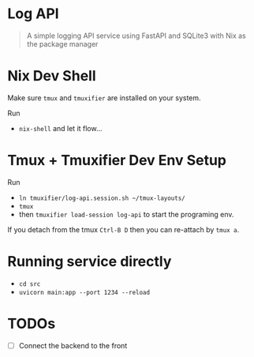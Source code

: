 # Log API

> A simple logging API service using FastAPI and SQLite3 with Nix as the package manager

# Nix Dev Shell

Make sure `tmux` and `tmuxifier` are installed on your system.

Run

- `nix-shell` and let it flow...

# Tmux + Tmuxifier Dev Env Setup

Run 

- `ln tmuxifier/log-api.session.sh ~/tmux-layouts/`
- `tmux`
- then `tmuxifier load-session log-api` to start the programing env.

If you detach from the tmux `Ctrl-B D` then you can re-attach by `tmux a`.

# Running service directly

- `cd src`
- `uvicorn main:app --port 1234 --reload`

# TODOs

- [ ] Connect the backend to the front
